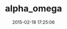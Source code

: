 ---
layout: post
title:  "alpha_omega"
repo:   "destructuring/alpha_omega"
date:   2015-02-18 17:25:06
gemurl: https://github.com/destructuring/alpha_omega
---